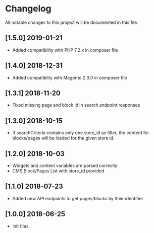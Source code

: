 # Changelog
All notable changes to this project will be documented in this file.

## [1.5.0] 2019-01-21
* Added compatibility with PHP 7.2.x in composer file

## [1.4.0] 2018-12-31
* Added compatiblity with Magento 2.3.0 in composer file

## [1.3.1] 2018-11-20
* Fixed missing page and block id in search endpoint responses

## [1.3.0] 2018-10-15
* If searchCriteria contains only one store_id as filter, the content for blocks/pages will be loaded for the given store id. 

## [1.2.0] 2018-10-03
* Widgets and content variables are parsed correctly
* CMS Block/Pages List with store_id provided

## [1.1.0] 2018-07-23
* Added new API endpoints to get pages/blocks by their identifier

## [1.0.0] 2018-06-25
* Init files
